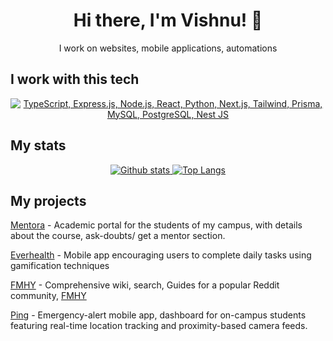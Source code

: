 <h1 align="center">Hi there, I'm Vishnu! 👋</h1>
<p align="center">I work on websites, mobile applications, automations</p>

## I work with this tech
<p align="center">
  <a href="#">
    <img src="https://skillicons.dev/icons?i=ts,express,nodejs,py,react,nextjs,tailwindcss,prisma,mysql,postgres,nestjs" alt="TypeScript, Express.js, Node.js, React, Python, Next.js, Tailwind, Prisma, MySQL, PostgreSQL, Nest JS" />
  </a>
</p>

## My stats
<p align="center"><a href="#">
    <img src="https://github-readme-stats.vercel.app/api?username=zeus-12&theme=onedark&show_icons=true&hide_rank=true&custom_title=Stats&count_private=true&hide_border=true&hide=issues&line_height=24&bg_color=0d1117" alt="Github stats" />
    <img src="https://github-readme-stats.vercel.app/api/top-langs/?username=zeus-12&layout=compact&theme=onedark&count_private=true&hide_border=true&bg_color=0d1117" alt="Top Langs">
</a></p>

## My projects


[Mentora](https://mentora.cf) - Academic portal for the students of my campus, with details about the course, ask-doubts/ get a mentor section.

[Everhealth](https://github.com/zeus-12/EverHealth) - Mobile app encouraging users to complete daily tasks using gamification techniques

[FMHY](https://fmhy.tk) - Comprehensive wiki, search, Guides for a popular Reddit community, [FMHY](https://www.reddit.com/r/FREEMEDIAHECKYEAH)

[Ping](https://github.com/zeus-12/ping-dashboard) - Emergency-alert mobile app, dashboard for on-campus students featuring real-time location tracking and proximity-based camera feeds.
